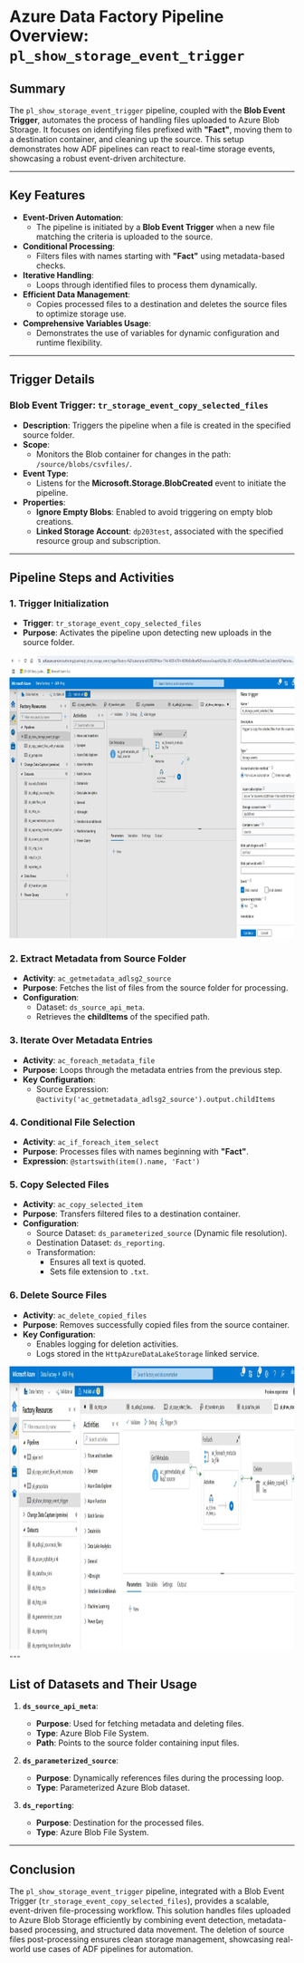 # Azure Data Factory Pipeline Overview: `pl_show_storage_event_trigger`

## Summary

The `pl_show_storage_event_trigger` pipeline, coupled with the **Blob Event Trigger**, automates the process of handling files uploaded to Azure Blob Storage. It focuses on identifying files prefixed with **"Fact"**, moving them to a destination container, and cleaning up the source. This setup demonstrates how ADF pipelines can react to real-time storage events, showcasing a robust event-driven architecture.

---

## Key Features

- **Event-Driven Automation**:
  - The pipeline is initiated by a **Blob Event Trigger** when a new file matching the criteria is uploaded to the source.
- **Conditional Processing**:
  - Filters files with names starting with **"Fact"** using metadata-based checks.
- **Iterative Handling**:
  - Loops through identified files to process them dynamically.
- **Efficient Data Management**:
  - Copies processed files to a destination and deletes the source files to optimize storage use.
- **Comprehensive Variables Usage**:
  - Demonstrates the use of variables for dynamic configuration and runtime flexibility.

---

## Trigger Details

### Blob Event Trigger: `tr_storage_event_copy_selected_files`
- **Description**: Triggers the pipeline when a file is created in the specified source folder.
- **Scope**: 
  - Monitors the Blob container for changes in the path: `/source/blobs/csvfiles/`.
- **Event Type**: 
  - Listens for the **Microsoft.Storage.BlobCreated** event to initiate the pipeline.
- **Properties**:
  - **Ignore Empty Blobs**: Enabled to avoid triggering on empty blob creations.
  - **Linked Storage Account**: `dp203test`, associated with the specified resource group and subscription.

---

## Pipeline Steps and Activities

### 1. **Trigger Initialization**
   - **Trigger**: `tr_storage_event_copy_selected_files`
   - **Purpose**: Activates the pipeline upon detecting new uploads in the source folder.
<img src="https://github.com/ShreevaniRao/Azure/blob/main/Azure%20Data%20Factory/Pipeline%20to%20Copy%20selected%20files%20using%20Storage%20Event%20Trigger/TriggerForStorageEvent.jpg" width = 850, height = 500>

### 2. **Extract Metadata from Source Folder**
   - **Activity**: `ac_getmetadata_adlsg2_source`
   - **Purpose**: Fetches the list of files from the source folder for processing.
   - **Configuration**:
     - Dataset: `ds_source_api_meta`.
     - Retrieves the **childItems** of the specified path.

### 3. **Iterate Over Metadata Entries**
   - **Activity**: `ac_foreach_metadata_file`
   - **Purpose**: Loops through the metadata entries from the previous step.
   - **Key Configuration**:
     - Source Expression: `@activity('ac_getmetadata_adlsg2_source').output.childItems`

### 4. **Conditional File Selection**
   - **Activity**: `ac_if_foreach_item_select`
   - **Purpose**: Processes files with names beginning with **"Fact"**.
   - **Expression**: `@startswith(item().name, 'Fact')`

### 5. **Copy Selected Files**
   - **Activity**: `ac_copy_selected_item`
   - **Purpose**: Transfers filtered files to a destination container.
   - **Configuration**:
     - Source Dataset: `ds_parameterized_source` (Dynamic file resolution).
     - Destination Dataset: `ds_reporting`.
     - Transformation:
       - Ensures all text is quoted.
       - Sets file extension to `.txt`.

### 6. **Delete Source Files**
   - **Activity**: `ac_delete_copied_files`
   - **Purpose**: Removes successfully copied files from the source container.
   - **Key Configuration**:
     - Enables logging for deletion activities.
     - Logs stored in the `HttpAzureDataLakeStorage` linked service.

<img src="https://github.com/ShreevaniRao/Azure/blob/main/Azure%20Data%20Factory/Pipeline%20to%20Copy%20selected%20files%20using%20Storage%20Event%20Trigger/PipelineWithStorageEventTrigger.jpg" width="850" height="500">
---

## List of Datasets and Their Usage

1. **`ds_source_api_meta`**:
   - **Purpose**: Used for fetching metadata and deleting files.
   - **Type**: Azure Blob File System.
   - **Path**: Points to the source folder containing input files.

2. **`ds_parameterized_source`**:
   - **Purpose**: Dynamically references files during the processing loop.
   - **Type**: Parameterized Azure Blob dataset.

3. **`ds_reporting`**:
   - **Purpose**: Destination for the processed files.
   - **Type**: Azure Blob File System.

---

## Conclusion

The `pl_show_storage_event_trigger` pipeline, integrated with a Blob Event Trigger (`tr_storage_event_copy_selected_files`), provides a scalable, event-driven file-processing workflow. This solution handles files uploaded to Azure Blob Storage efficiently by combining event detection, metadata-based processing, and structured data movement. The deletion of source files post-processing ensures clean storage management, showcasing real-world use cases of ADF pipelines for automation.

